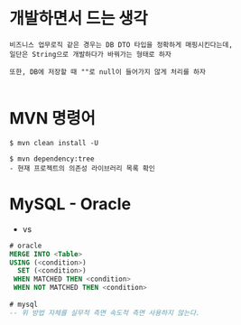 # 개발하면서 드는 생각
```
비즈니스 업무로직 같은 경우는 DB DTO 타입을 정확하게 매핑시킨다는데,
일단은 String으로 개발하다가 바꿔가는 형태로 하자

또한, DB에 저장할 때 ""로 null이 들어가지 않게 처리를 하자
```
```

```

# MVN 명령어

```access transformers
$ mvn clean install -U

$ mvn dependency:tree
- 현재 프로젝트의 의존성 라이브러리 목록 확인
```

# MySQL - Oracle

- vs
```sql
# oracle
MERGE INTO <Table>
USING (<condition>)
  SET (<condition>)
 WHEN MATCHED THEN <condition>
 WHEN NOT MATCHED THEN <condition>
  
# mysql
-- 위 방법 자체를 실무적 측면 속도적 측면 사용하지 않는다.
```
